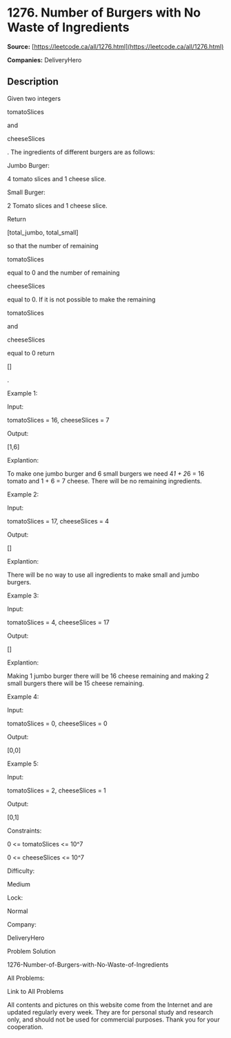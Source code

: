 # 1276. Number of Burgers with No Waste of Ingredients

**Source:** [https://leetcode.ca/all/1276.html](https://leetcode.ca/all/1276.html)

**Companies:** DeliveryHero

## Description

Given two integers

tomatoSlices

and

cheeseSlices

. The
            ingredients of different burgers are as follows:

Jumbo Burger:

4 tomato slices and 1 cheese slice.

Small Burger:

2 Tomato slices and 1 cheese slice.

Return

[total_jumbo, total_small]

so that the number of remaining

tomatoSlices

equal
                to 0 and the number of remaining

cheeseSlices

equal to 0. If it is not
                possible to make the remaining

tomatoSlices

and

cheeseSlices

equal to 0 return

[]

.

Example 1:

Input:

tomatoSlices = 16, cheeseSlices = 7

Output:

[1,6]

Explantion:

To make one jumbo burger and 6 small burgers we need 4*1 + 2*6 = 16 tomato and 1 + 6 = 7 cheese. There will be no remaining ingredients.

Example 2:

Input:

tomatoSlices = 17, cheeseSlices = 4

Output:

[]

Explantion:

There will be no way to use all ingredients to make small and jumbo burgers.

Example 3:

Input:

tomatoSlices = 4, cheeseSlices = 17

Output:

[]

Explantion:

Making 1 jumbo burger there will be 16 cheese remaining and making 2 small burgers there will be 15 cheese remaining.

Example 4:

Input:

tomatoSlices = 0, cheeseSlices = 0

Output:

[0,0]

Example 5:

Input:

tomatoSlices = 2, cheeseSlices = 1

Output:

[0,1]

Constraints:

0 <= tomatoSlices <= 10^7

0 <= cheeseSlices <= 10^7

Difficulty:

Medium

Lock:

Normal

Company:

DeliveryHero

Problem Solution

1276-Number-of-Burgers-with-No-Waste-of-Ingredients

All Problems:

Link to All Problems

All contents and pictures on this website come from the Internet and are updated regularly every week. They are for personal study and research only, and should not be used for commercial purposes. Thank you for your cooperation.

